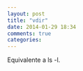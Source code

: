 ```yaml
---
layout: post
title: "vdir"
date: 2014-01-29 18:34
comments: true
categories: 
---
```

Equivalente a ls -l.

